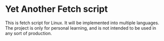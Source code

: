 # Yet Another Fetch script
This is fetch script for Linux. It will be implemented into multiple languages. The project is only for personal learning, and is not intended to be used in any sort of production.
